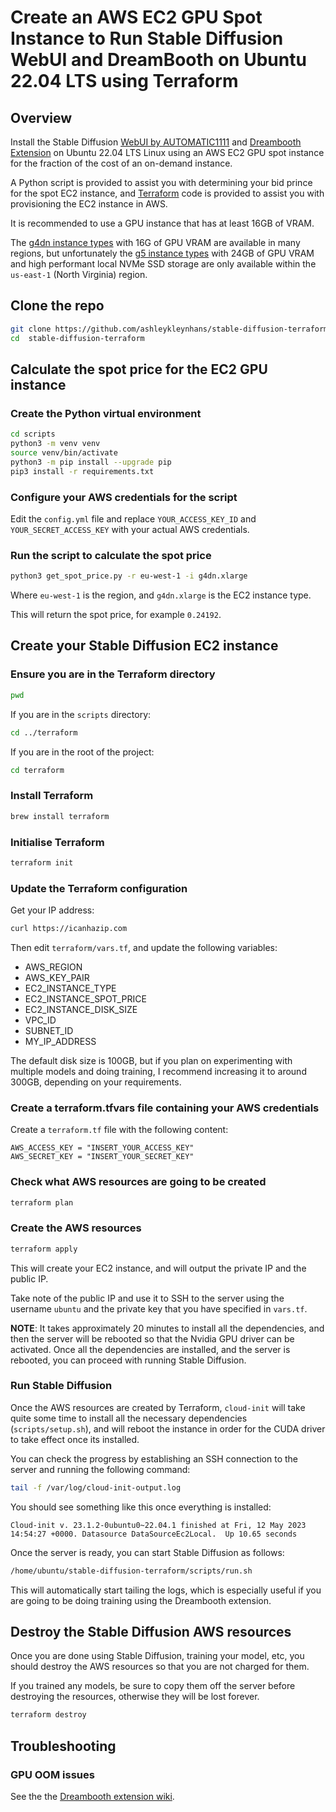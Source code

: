 # Create an AWS EC2 GPU Spot Instance to Run Stable Diffusion WebUI and DreamBooth on Ubuntu 22.04 LTS using Terraform

## Overview

Install the Stable Diffusion [WebUI by AUTOMATIC1111](
https://github.com/AUTOMATIC1111/stable-diffusion-webui)
and [Dreambooth Extension](
https://github.com/d8ahazard/sd_dreambooth_extension)
on Ubuntu 22.04 LTS Linux using an AWS EC2 GPU spot
instance for the fraction of the cost of an on-demand instance.

A Python script is provided to assist you with determining
your bid prince for the spot EC2 instance, and [Terraform](
https://www.terraform.io/) code is provided to assist you
with provisioning the EC2 instance in AWS.

It is recommended to use a GPU instance that has at
least 16GB of VRAM.

The [g4dn instance types](
https://aws.amazon.com/ec2/instance-types/g4/) with
16G of GPU VRAM are available in many regions,
but unfortunately the [g5 instance types](
https://aws.amazon.com/ec2/instance-types/g5/)
with 24GB of GPU VRAM and high performant local
NVMe SSD storage are only available within the
`us-east-1` (North Virginia) region.

## Clone the repo

```bash
git clone https://github.com/ashleykleynhans/stable-diffusion-terraform.git
cd  stable-diffusion-terraform
```

## Calculate the spot price for the EC2 GPU instance

### Create the Python virtual environment

```bash
cd scripts
python3 -m venv venv
source venv/bin/activate
python3 -m pip install --upgrade pip
pip3 install -r requirements.txt
```

### Configure your AWS credentials for the script

Edit the `config.yml` file and replace `YOUR_ACCESS_KEY_ID`
and `YOUR_SECRET_ACCESS_KEY` with your actual AWS credentials.

### Run the script to calculate the spot price

```bash
python3 get_spot_price.py -r eu-west-1 -i g4dn.xlarge
```

Where `eu-west-1` is the region, and `g4dn.xlarge` is the EC2
instance type.

This will return the spot price, for example `0.24192`.

## Create your Stable Diffusion EC2 instance

### Ensure you are in the Terraform directory

```bash
pwd
```

If you are in the `scripts` directory:

```bash
cd ../terraform
```

If you are in the root of the project:

```bash
cd terraform
```

### Install Terraform

```bash
brew install terraform
```

### Initialise Terraform

```bash
terraform init
```

### Update the Terraform configuration

Get your IP address:

```bash
curl https://icanhazip.com
```

Then edit `terraform/vars.tf`, and update the following variables:

* AWS_REGION
* AWS_KEY_PAIR
* EC2_INSTANCE_TYPE
* EC2_INSTANCE_SPOT_PRICE
* EC2_INSTANCE_DISK_SIZE
* VPC_ID
* SUBNET_ID
* MY_IP_ADDRESS

The default disk size is 100GB, but if you plan on experimenting
with multiple models and doing training, I recommend increasing
it to around 300GB, depending on your requirements.

### Create a terraform.tfvars file containing your AWS credentials

Create a `terraform.tf` file with the following content:

```
AWS_ACCESS_KEY = "INSERT_YOUR_ACCESS_KEY"
AWS_SECRET_KEY = "INSERT_YOUR_SECRET_KEY"
```

### Check what AWS resources are going to be created

```bash
terraform plan
```

### Create the AWS resources

```bash
terraform apply
```

This will create your EC2 instance, and will output the
private IP and the public IP.

Take note of the public IP and use it to SSH to the
server using the username `ubuntu` and the private
key that you have specified in `vars.tf`.

__NOTE__: It takes approximately 20 minutes to install all
the dependencies, and then the server will be rebooted
so that the Nvidia GPU driver can be activated.  Once
all the dependencies are installed, and the server is
rebooted, you can proceed with running Stable Diffusion.

### Run Stable Diffusion

Once the AWS resources are created by Terraform,
`cloud-init` will take quite some time to install all the
necessary dependencies (`scripts/setup.sh`), and will
reboot the instance in order for the CUDA driver to
take effect once its installed.

You can check the progress by establishing an SSH
connection to the server and running the following
command:

```bash
tail -f /var/log/cloud-init-output.log
```

You should see something like this once everything
is installed:

```
Cloud-init v. 23.1.2-0ubuntu0~22.04.1 finished at Fri, 12 May 2023 14:54:27 +0000. Datasource DataSourceEc2Local.  Up 10.65 seconds
```

Once the server is ready, you can start Stable Diffusion
as follows:

```bash
/home/ubuntu/stable-diffusion-terraform/scripts/run.sh
```

This will automatically start tailing the logs, which
is especially useful if you are going to be doing training
using the Dreambooth extension.

## Destroy the Stable Diffusion AWS resources

Once you are done using Stable Diffusion, training
your model, etc, you should destroy the AWS resources
so that you are not charged for them.

If you trained any models, be sure to copy them
off the server before destroying the resources,
otherwise they will be lost forever.

```bash
terraform destroy
```

## Troubleshooting

### GPU OOM issues

See the the [Dreambooth extension wiki](https://github.com/d8ahazard/sd_dreambooth_extension/wiki/Troubleshooting#OOM).
